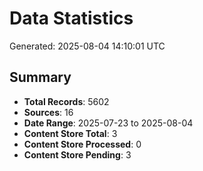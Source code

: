 # Data Statistics

Generated: 2025-08-04 14:10:01 UTC

## Summary

- **Total Records**: 5602
- **Sources**: 16
- **Date Range**: 2025-07-23 to 2025-08-04
- **Content Store Total**: 3
- **Content Store Processed**: 0
- **Content Store Pending**: 3
